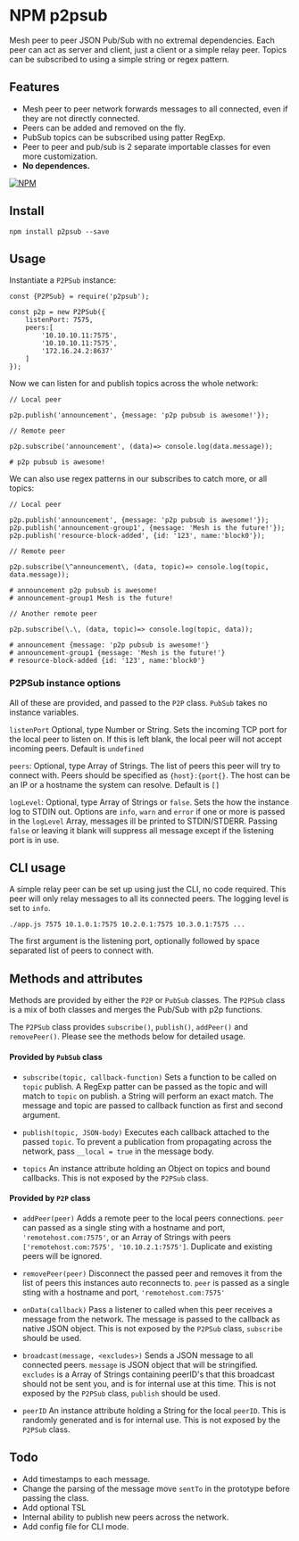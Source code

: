 # NPM p2psub

Mesh peer to peer JSON Pub/Sub with no extremal dependencies. Each peer can act as
server and client, just a client or a simple relay peer. Topics can be
subscribed to using a simple string or regex pattern.

## Features

* Mesh peer to peer network forwards messages to all connected, even if they are
	not directly connected.
* Peers can be added and removed on the fly.
* PubSub topics can be subscribed using patter RegExp.
* Peer to peer and pub/sub is 2 separate importable classes for even more
	customization. 
* **No dependences.**

[![NPM](https://nodei.co/npm/p2psub.png?downloads=true&downloadRank=true&stars=true)](https://nodei.co/npm/p2psub/)

## Install

`npm install p2psub --save`


## Usage

Instantiate a `P2PSub` instance:

```
const {P2PSub} = require('p2psub');

const p2p = new P2PSub({
	listenPort: 7575,
	peers:[
		'10.10.10.11:7575',
		'10.10.10.11:7575',
		'172.16.24.2:8637'
	]
});
```

Now we can listen for and publish topics across the whole network:

```
// Local peer

p2p.publish('announcement', {message: 'p2p pubsub is awesome!'});
```

```
// Remote peer

p2p.subscribe('announcement', (data)=> console.log(data.message));

# p2p pubsub is awesome!
```

We can also use regex patterns in our subscribes to catch more, or all topics:

```
// Local peer

p2p.publish('announcement', {message: 'p2p pubsub is awesome!'});
p2p.publish('announcement-group1', {message: 'Mesh is the future!'});
p2p.publish('resource-block-added', {id: '123', name:'block0'});
```

```
// Remote peer

p2p.subscribe(\^announcement\, (data, topic)=> console.log(topic, data.message));

# announcement p2p pubsub is awesome!
# announcement-group1 Mesh is the future!
```

```
// Another remote peer

p2p.subscribe(\.\, (data, topic)=> console.log(topic, data));

# announcement {message: 'p2p pubsub is awesome!'}
# announcement-group1 {message: 'Mesh is the future!'}
# resource-block-added {id: '123', name:'block0'}
```

### P2PSub instance options

All of these are provided, and passed to the `P2P` class. `PubSub` takes no
instance variables.

`listenPort` Optional, type Number or String. Sets the incoming TCP port for the
local peer to listen on. If this is left blank, the local peer will not accept
incoming peers. Default is `undefined`

`peers`: Optional, type Array of Strings. The list of peers this peer will try
to connect with. Peers should be specified as `{host}:{port{}`. The host can be
an IP or a hostname the system can resolve. Default is `[]`

`logLevel`: Optional, type Array of Strings or `false`. Sets the how the
instance log to STDIN out. Options are `info`, `warn` and `error` if one or more
is passed in the `logLevel` Array, messages ill be printed to STDIN/STDERR.
Passing `false` or leaving it blank will suppress all message except if the
listening port is in use.

## CLI usage

A simple relay peer can be set up using just the CLI, no code required. This
peer will only relay messages to all its connected peers. The logging level is
set to `info`.

```
./app.js 7575 10.1.0.1:7575 10.2.0.1:7575 10.3.0.1:7575 ...

```

The first argument is the listening port, optionally followed by space separated
list of peers to connect with.

## Methods and attributes

Methods are provided by either the `P2P` or `PubSub` classes. The `P2PSub` class
is a mix of both classes and merges the Pub/Sub with p2p functions.

The `P2PSub` class provides `subscribe()`, `publish()`, `addPeer()` and
`removePeer()`. Please see the methods below for detailed usage.

#### Provided by `PubSub` class

* `subscribe(topic, callback-function)` Sets a function to be called on `topic`
	publish. A RegExp patter can be passed as the topic and will match to
	`topic` on publish. a String will perform an exact match. The message and
	topic are passed to callback function as first and second argument.

* `publish(topic, JSON-body)` Executes each callback attached to the passed
	`topic`. To prevent a publication from propagating across the network, pass
	`__local = true` in the message body.

* `topics` An instance attribute holding an Object on topics and bound callbacks.
	This is not exposed by the `P2PSub` class.

#### Provided by `P2P` class

* `addPeer(peer)` Adds a remote peer to the local peers connections. `peer` can
	passed as a single sting with a hostname and port, `'remotehost.com:7575'`,
	or an Array of Strings with peers `['remotehost.com:7575', '10.10.2.1:7575']`.
	Duplicate and existing peers will be ignored.

* `removePeer(peer)` Disconnect the passed peer and removes it from the list of
	peers this instances auto reconnects to. `peer` is passed as a single sting
	with a hostname and port, `'remotehost.com:7575'`

* `onData(callback)` Pass a listener to called when this peer receives a message
	from the network. The message is passed to the callback as native JSON
	object. This is not exposed by the `P2PSub` class, `subscribe` should be
	used.

* `broadcast(message, <excludes>)` Sends a JSON message to all connected peers.
	`message` is JSON object that will be stringified. `excludes` is a Array of
	Strings containing peerID's that this broadcast should not be sent you, and
	is for internal use at this time. This is not exposed by the `P2PSub` class,
	`publish` should be used.

* `peerID` An instance attribute holding a String for the local `peerID`. This
	is randomly generated and is for internal use. This is not exposed by the
	`P2PSub` class.

## Todo

* Add timestamps to each message.
* Change the parsing of the message move `sentTo` in the prototype before
	passing the class.
* Add optional TSL
* Internal ability to publish new peers across the network.
* Add config file for CLI mode.
